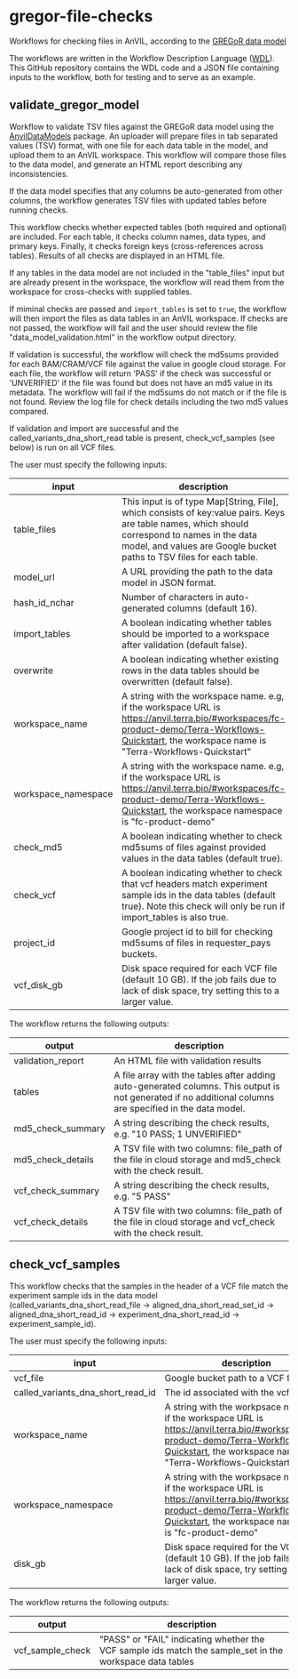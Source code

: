 # gregor-file-checks

Workflows for checking files in AnVIL, according to the [GREGoR data model](https://github.com/UW-GAC/gregor_data_models)

The workflows are written in the Workflow Description Language ([WDL](https://docs.dockstore.org/en/stable/getting-started/getting-started-with-wdl.html)). This GitHub repository contains the WDL code and a JSON file containing inputs to the workflow, both for testing and to serve as an example.


## validate_gregor_model

Workflow to validate TSV files against the GREGoR data model using the [AnvilDataModels](https://github.com/UW-GAC/AnvilDataModels) package. An uploader will prepare files in tab separated values (TSV) format, with one file for each data table in the model, and upload them to an AnVIL workspace. This workflow will compare those files to the data model, and generate an HTML report describing any inconsistencies. 

If the data model specifies that any columns be auto-generated from other columns, the workflow generates TSV files with updated tables before running checks.

This workflow checks whether expected tables (both required and optional) are included. For each table, it checks column names, data types, and primary keys. Finally, it checks foreign keys (cross-references across tables). Results of all checks are displayed in an HTML file.

If any tables in the data model are not included in the "table_files" input but are already present in the workspace, the workflow will read them from the workspace for cross-checks with supplied tables.

If miminal checks are passed and `import_tables` is set to `true`, the workflow will then import the files as data tables in an AnVIL workspace. If checks are not passed, the workflow will fail and the user should review the file "data_model_validation.html" in the workflow output directory.

If validation is successful, the workflow will check the md5sums provided for each BAM/CRAM/VCF file against the value in google cloud storage. For each file, the workflow will return 'PASS' if the check was successful or 'UNVERIFIED' if the file was found but does not have an md5 value in its metadata. The workflow will fail if the md5sums do not match or if the file is not found. Review the log file for check details including the two md5 values compared.

If validation and import are successful and the called_variants_dna_short_read table is present, check_vcf_samples (see below) is run on all VCF files.

The user must specify the following inputs:

input | description
--- | ---
table_files | This input is of type Map[String, File], which consists of key:value pairs. Keys are table names, which should correspond to names in the data model, and values are Google bucket paths to TSV files for each table.
model_url | A URL providing the path to the data model in JSON format.
hash_id_nchar | Number of characters in auto-generated columns (default 16).
import_tables | A boolean indicating whether tables should be imported to a workspace after validation (default false).
overwrite | A boolean indicating whether existing rows in the data tables should be overwritten (default false).
workspace_name | A string with the workspace name. e.g, if the workspace URL is https://anvil.terra.bio/#workspaces/fc-product-demo/Terra-Workflows-Quickstart, the workspace name is "Terra-Workflows-Quickstart"
workspace_namespace | A string with the workspace name. e.g, if the workspace URL is https://anvil.terra.bio/#workspaces/fc-product-demo/Terra-Workflows-Quickstart, the workspace namespace is "fc-product-demo"
check_md5 | A boolean indicating whether to check md5sums of files against provided values in the data tables (default true).
check_vcf | A boolean indicating whether to check that vcf headers match experiment sample ids in the data tables (default true). Note this check will only be run if import_tables is also true.
project_id | Google project id to bill for checking md5sums of files in requester_pays buckets.
vcf_disk_gb | Disk space required for each VCF file (default 10 GB). If the job fails due to lack of disk space, try setting this to a larger value.

The workflow returns the following outputs:

output | description
--- | ---
validation_report | An HTML file with validation results
tables | A file array with the tables after adding auto-generated columns. This output is not generated if no additional columns are specified in the data model.
md5_check_summary | A string describing the check results, e.g. "10 PASS; 1 UNVERIFIED"
md5_check_details | A TSV file with two columns: file_path of the file in cloud storage and md5_check with the check result.
vcf_check_summary | A string describing the check results, e.g. "5 PASS"
vcf_check_details | A TSV file with two columns: file_path of the file in cloud storage and vcf_check with the check result.


## check_vcf_samples

This workflow checks that the samples in the header of a VCF file match the experiment sample ids in the data model (called_variants_dna_short_read_file -> aligned_dna_short_read_set_id -> aligned_dna_short_read_id -> experiment_dna_short_read_id -> experiment_sample_id).

The user must specify the following inputs:

input | description
--- | ---
vcf_file | Google bucket path to a VCF file
called_variants_dna_short_read_id | The id associated with the vcf_file
workspace_name | A string with the workpsace name. e.g, if the workspace URL is https://anvil.terra.bio/#workspaces/fc-product-demo/Terra-Workflows-Quickstart, the workspace name is "Terra-Workflows-Quickstart"
workspace_namespace | A string with the workpsace name. e.g, if the workspace URL is https://anvil.terra.bio/#workspaces/fc-product-demo/Terra-Workflows-Quickstart, the workspace namespace is "fc-product-demo"
disk_gb | Disk space required for the VCF file (default 10 GB). If the job fails due to lack of disk space, try setting this to a larger value.

The workflow returns the following outputs:

output | description
--- | ---
vcf_sample_check | "PASS" or "FAIL" indicating whether the VCF sample ids match the sample_set in the workspace data tables
